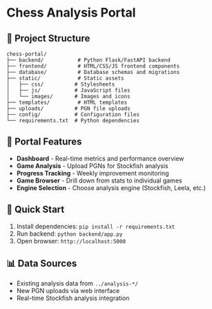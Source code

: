 # Chess Analysis Portal

## 📁 Project Structure

```
chess-portal/
├── backend/           # Python Flask/FastAPI backend
├── frontend/          # HTML/CSS/JS frontend components  
├── database/          # Database schemas and migrations
├── static/            # Static assets
│   ├── css/          # Stylesheets
│   ├── js/           # JavaScript files
│   └── images/       # Images and icons
├── templates/         # HTML templates
├── uploads/          # PGN file uploads
├── config/           # Configuration files
└── requirements.txt  # Python dependencies
```

## 🎯 Portal Features

- **Dashboard** - Real-time metrics and performance overview
- **Game Analysis** - Upload PGNs for Stockfish analysis  
- **Progress Tracking** - Weekly improvement monitoring
- **Game Browser** - Drill down from stats to individual games
- **Engine Selection** - Choose analysis engine (Stockfish, Leela, etc.)

## 🚀 Quick Start

1. Install dependencies: `pip install -r requirements.txt`
2. Run backend: `python backend/app.py`
3. Open browser: `http://localhost:5000`

## 📊 Data Sources

- Existing analysis data from `../analysis-*/`
- New PGN uploads via web interface
- Real-time Stockfish analysis integration
